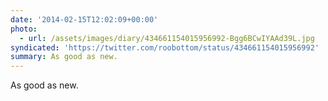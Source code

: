 ```yaml
---
date: '2014-02-15T12:02:09+00:00'
photo:
  - url: /assets/images/diary/434661154015956992-Bgg6BCwIYAAd39L.jpg
syndicated: 'https://twitter.com/roobottom/status/434661154015956992'
summary: As good as new.
---
```

As good as new. 
